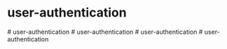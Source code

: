 # user-authentication
#   u s e r - a u t h e n t i c a t i o n  
 #   u s e r - a u t h e n t i c a t i o n  
 #   u s e r - a u t h e n t i c a t i o n  
 #   u s e r - a u t h e n t i c a t i o n  
 